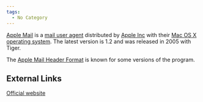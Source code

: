 ```yaml
---
tags:
  - No Category
---
```

[Apple Mail](apple_mail.md) is a [mail user
agent](mail_user_agent.md) distributed by [Apple
Inc](apple_inc.md) with their [Mac OS X](Mac_OS_X "wikilink")
[operating system](operating_system.md). The latest version is
1.2 and was released in 2005 with Tiger.

The [Apple Mail Header Format](apple_mail_header_format.md) is
known for some versions of the program.

## External Links

[Official website](http://www.apple.com/macosx/features/mail/)